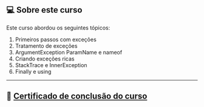## 💻 Sobre este curso

Este curso abordou os seguintes tópicos:

1. Primeiros passos com exceções
2. Tratamento de exceções
3. ArgumentException ParamName e nameof
4. Criando exceções ricas
5. StackTrace e InnerException
6. Finally e using

------

## 📰 <a href="https://unibb.alura.com.br/certificate/b18eddf1-2938-41bc-a03e-790a1eb71894">Certificado de conclusão do curso</a>

